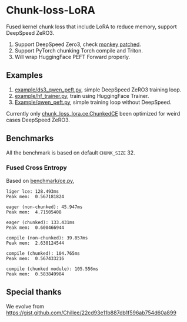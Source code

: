 # Chunk-loss-LoRA

Fused kernel chunk loss that include LoRA to reduce memory, support DeepSpeed ZeRO3.

1. Support DeepSpeed Zero3, check [monkey patched](chunk_loss_lora/__init__.py).
3. Support PyTorch chunking Torch compile and Triton.
2. Will wrap HuggingFace PEFT Forward properly.

## Examples

1. [example/ds3_qwen_peft.py](example/ds3_qwen_peft.py), simple DeepSpeed ZeRO3 training loop.
2. [example/hf_trainer.py](example/hf_trainer.py), train using HuggingFace Trainer.
3. [Example/qwen_peft.py](example/qwen_peft.py), simple training loop without DeepSpeed.

Currently only [chunk_loss_lora.ce.ChunkedCE](chunk_loss_lora/ce.py) been optimized for weird cases DeepSpeed ZeRO3.

## Benchmarks

All the benchmark is based on default `CHUNK_SIZE` 32.

### Fused Cross Entropy

Based on [benchmark/ce.py](benchmark/ce.py),

```
liger lce: 128.493ms
Peak mem:  0.567181824

eager (non-chunked): 45.947ms
Peak mem:  4.71505408

eager (chunked): 133.431ms
Peak mem:  0.600466944

compile (non-chunked): 39.857ms
Peak mem:  2.630124544

compile (chunked): 104.765ms
Peak mem:  0.567433216

compile (chunked module): 105.556ms
Peak mem:  0.583849984
```

## Special thanks

We evolve from https://gist.github.com/Chillee/22cd93e11b887db1f596ab754d60a899